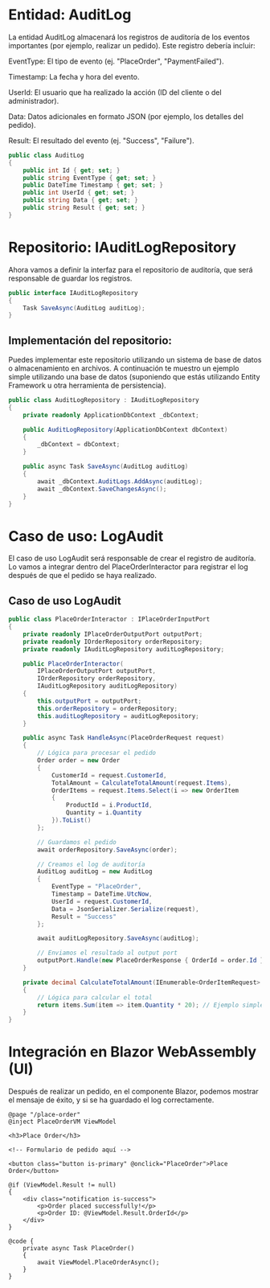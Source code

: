 # Entidad: AuditLog
La entidad AuditLog almacenará los registros de auditoría de los eventos importantes (por ejemplo, realizar un pedido). Este registro debería incluir:

EventType: El tipo de evento (ej. "PlaceOrder", "PaymentFailed").

Timestamp: La fecha y hora del evento.

UserId: El usuario que ha realizado la acción (ID del cliente o del administrador).

Data: Datos adicionales en formato JSON (por ejemplo, los detalles del pedido).

Result: El resultado del evento (ej. "Success", "Failure").

```csharp
public class AuditLog
{
    public int Id { get; set; }
    public string EventType { get; set; }
    public DateTime Timestamp { get; set; }
    public int UserId { get; set; }
    public string Data { get; set; }
    public string Result { get; set; }
}
```

# Repositorio: IAuditLogRepository
Ahora vamos a definir la interfaz para el repositorio de auditoría, que será responsable de guardar los registros.

```csharp
public interface IAuditLogRepository
{
    Task SaveAsync(AuditLog auditLog);
}
```
## Implementación del repositorio:
Puedes implementar este repositorio utilizando un sistema de base de datos o almacenamiento en archivos. A continuación te muestro un ejemplo simple utilizando una base de datos (suponiendo que estás utilizando Entity Framework u otra herramienta de persistencia).

```csharp
public class AuditLogRepository : IAuditLogRepository
{
    private readonly ApplicationDbContext _dbContext;

    public AuditLogRepository(ApplicationDbContext dbContext)
    {
        _dbContext = dbContext;
    }

    public async Task SaveAsync(AuditLog auditLog)
    {
        await _dbContext.AuditLogs.AddAsync(auditLog);
        await _dbContext.SaveChangesAsync();
    }
}
```

# Caso de uso: LogAudit
El caso de uso LogAudit será responsable de crear el registro de auditoría. Lo vamos a integrar dentro del PlaceOrderInteractor para registrar el log después de que el pedido se haya realizado.

## Caso de uso LogAudit
```csharp
public class PlaceOrderInteractor : IPlaceOrderInputPort
{
    private readonly IPlaceOrderOutputPort outputPort;
    private readonly IOrderRepository orderRepository;
    private readonly IAuditLogRepository auditLogRepository;

    public PlaceOrderInteractor(
        IPlaceOrderOutputPort outputPort,
        IOrderRepository orderRepository,
        IAuditLogRepository auditLogRepository)
    {
        this.outputPort = outputPort;
        this.orderRepository = orderRepository;
        this.auditLogRepository = auditLogRepository;
    }

    public async Task HandleAsync(PlaceOrderRequest request)
    {
        // Lógica para procesar el pedido
        Order order = new Order
        {
            CustomerId = request.CustomerId,
            TotalAmount = CalculateTotalAmount(request.Items),
            OrderItems = request.Items.Select(i => new OrderItem
            {
                ProductId = i.ProductId,
                Quantity = i.Quantity
            }).ToList()
        };

        // Guardamos el pedido
        await orderRepository.SaveAsync(order);

        // Creamos el log de auditoría
        AuditLog auditLog = new AuditLog
        {
            EventType = "PlaceOrder",
            Timestamp = DateTime.UtcNow,
            UserId = request.CustomerId,
            Data = JsonSerializer.Serialize(request),
            Result = "Success"
        };

        await auditLogRepository.SaveAsync(auditLog);

        // Enviamos el resultado al output port
        outputPort.Handle(new PlaceOrderResponse { OrderId = order.Id });
    }

    private decimal CalculateTotalAmount(IEnumerable<OrderItemRequest> items)
    {
        // Lógica para calcular el total
        return items.Sum(item => item.Quantity * 20); // Ejemplo simple
    }
}
```

# Integración en Blazor WebAssembly (UI)
Después de realizar un pedido, en el componente Blazor, podemos mostrar el mensaje de éxito, y si se ha guardado el log correctamente.

```razor
@page "/place-order"
@inject PlaceOrderVM ViewModel

<h3>Place Order</h3>

<!-- Formulario de pedido aquí -->

<button class="button is-primary" @onclick="PlaceOrder">Place Order</button>

@if (ViewModel.Result != null)
{
    <div class="notification is-success">
        <p>Order placed successfully!</p>
        <p>Order ID: @ViewModel.Result.OrderId</p>
    </div>
}

@code {
    private async Task PlaceOrder()
    {
        await ViewModel.PlaceOrderAsync();
    }
}
```